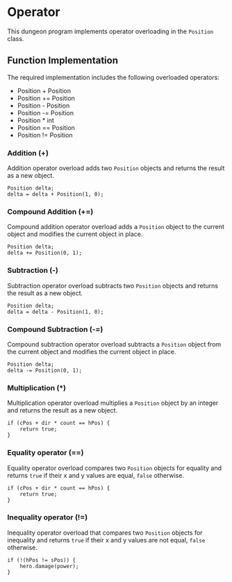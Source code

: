 # Operator
This dungeon program implements operator overloading in the `Position` class. 

## Function Implementation
The required implementation includes the following overloaded operators:
* Position + Position 
* Position += Position 
* Position - Position 
* Position -= Position 
* Position * int 
* Position == Position 
* Position != Position

### Addition (+)
Addition operator overload adds two `Position` objects and returns the result as a new object.
```
Position delta;
delta = delta + Position(1, 0);
```

### Compound Addition (+=)
Compound addition operator overload adds a `Position` object to the current object and modifies the current object in place.
```
Position delta;
delta += Position(0, 1);
```

### Subtraction (-)
Subtraction operator overload subtracts two `Position` objects and returns the result as a new object.
```
Position delta;
delta = delta - Position(1, 0);
```

### Compound Subtraction (-=)
Compound subtraction operator overload subtracts a `Position` object from the current object and modifies the current object in place.
```
Position delta;
delta -= Position(0, 1);
```

### Multiplication (*)
Multiplication operator overload multiplies a `Position` object by an integer and returns the result as a new object.
```
if (cPos + dir * count == hPos) {
    return true;
}
```

### Equality operator (==)
Equality operator overload compares two `Position` objects for equality and returns `true` if their x and y values are equal, `false` otherwise.
```
if (cPos + dir * count == hPos) {
    return true;
}
```

### Inequality operator (!=)
Inequality operator overload that compares two `Position` objects for inequality and returns `true` if their x and y values are not equal, `false` otherwise.
```
if (!(hPos != sPos)) {
    hero.damage(power);
}
```
